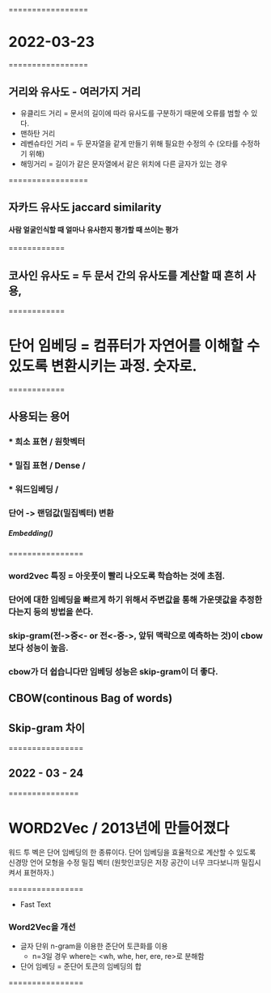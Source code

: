 =================
# 2022-03-23
=================

## 거리와 유사도 - 여러가지 거리  

* 유클리드 거리 = 문서의 길이에 따라 유사도를 구분하기 때문에 오류를 범할 수 있다. 
* 맨하탄 거리 
* 레벤슈타인 거리 = 두 문자열을 같게 만들기 위해 필요한 수정의 수 (오타를 수정하기 위해) 
* 해밍거리 = 길이가 같은 문자열에서 같은 위치에 다른 글자가 있는 경우  

=================
## 자카드 유사도 jaccard similarity
#### 사람 얼굴인식할 때 얼마나 유사한지 평가할 때 쓰이는 평가

============
## 코사인 유사도 = 두 문서 간의 유사도를 계산할 때 흔히 사용, 

============
# 단어 임베딩 = 컴퓨터가 자연어를 이해할 수 있도록 변환시키는 과정. 숫자로. 

============
## 사용되는 용어 
### * 희소 표현 / 원핫벡터
### * 밀집 표현 / Dense /  
### * 워드임베딩 / 
### 단어 -> 랜덤값(밀집벡터) 변환 
##### Embedding() 

================
### word2vec 특징 =  아웃풋이 빨리 나오도록 학습하는 것에 초점. 
### 단어에 대한 임베딩을 빠르게 하기 위해서 주변값을 통해 가운뎃값을 추정한다는지 등의 방법을 쓴다. 
### skip-gram(전->중<- or 전<-중->, 앞뒤 맥락으로 예측하는 것)이 cbow보다 성능이 높음. 
### cbow가 더 쉽습니다만 임베딩 성능은 skip-gram이 더 좋다.

## CBOW(continous Bag of words)
## Skip-gram 차이 
================
## 2022 - 03 - 24 
===============
# WORD2Vec / 2013년에 만들어졌다 
워드 투 벡은 단어 임베딩의 한 종류이다. 
단어 임베딩을 효율적으로 계산할 수 있도록 신경망 언어 모형을 수정 
밀집 벡터 (원핫인코딩은 저장 공간이 너무 크다보니까 밀집시켜서 표현하자.)

================
- Fast Text
### Word2Vec을 개선 
- 글자 단위 n-gram을 이용한 준단어 토큰화를 이용
    - n=3일 경우 where는 <wh, whe, her, ere, re>로 분해함
- 단어 임베딩 = 준단어 토큰의 임베딩의 합 

================
